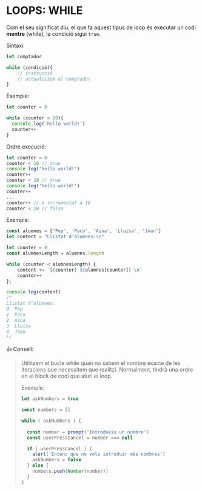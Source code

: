 # LOOPS: WHILE

Com el seu significat diu, el que fa aquest tipus de loop és executar un codi **mentre** (while), la condició sigui ```true```.

Sintaxi:

```js
let comptador

while (condició){
    // instrucció
    // actualitzem el comptador
}
```

Exemple:

```js
let counter = 0

while (counter < 10){
  console.log('hello world!')
  counter++
}
```

Ordre execució:

```js
let counter = 0
counter < 10 // true
console.log('hello world!')
counter++ 
counter < 10 // true
console.log('hello world!')
counter++
...
counter++ // a incrementat a 10
counter < 10 // false
```

Exemple:

```js
const alumnes = ['Pep', 'Paco', 'Aina', 'Lluisa', 'Joan']
let content = "Llistat d'alumnes:\n"

let counter = 0
const alumnesLength = alumnes.length

while (counter < alumnesLength) {
    content += `${counter} ${alumnes[counter]} \n`
    counter++
};

console.log(content)
/*
Llistat d'alumnes:
0  Pep 
1  Paco 
2  Aina 
3  Lluisa 
4  Joan 
*/
```

👍 Consell:
> Utilitzem el bucle while quan no sabem el nombre exacte de les iteracions que necessitem que realitzi. Normalment, tindrà una ordre en el block de codi que aturi el loop.
>
> Exemple:
>
> ```js
> let askNumbers = true
>
> const numbers = []
>
> while ( askNumbers ) {
>   
>   const number = prompt('Introdueix un nombre')
>   const userPressCancel = number === null
>
>   if ( userPressCancel ) {
>     alert('Entenc que no vols introduïr més nombres')
>     askNumbers = false
>   } else {
>     numbers.push(Number(number))
>   }
> }
> ```